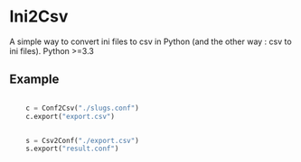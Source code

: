 Ini2Csv
==========

A simple way to convert ini files to csv in Python (and the other way : csv to ini files). Python >=3.3



## Example

```python

    c = Conf2Csv("./slugs.conf")
    c.export("export.csv")


    s = Csv2Conf("./export.csv")
    s.export("result.conf")

```
